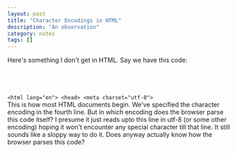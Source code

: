 ```yaml
---
layout: post
title: "Character Encodings in HTML"
description: "An observation"
category: notes
tags: []
---
```


Here's something I don't get in HTML. Say we have this code:
<code>
<!DOCTYPE html>
&lt;html lang="en"&gt;
&lt;head&gt;
&lt;meta charset="utf-8"&gt;
</code>
This is how most HTML documents begin. We've specified the character encoding in the fourth line. But in which encoding does the browser parse this code itself? I presume it just reads upto this line in utf-8 (or some other encoding) hoping it won't encounter any special character till that line. It still sounds like a sloppy way to do it. Does anyway actually know how the browser parses this code?
